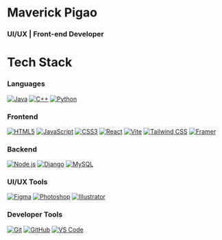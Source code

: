 # Maverick Pigao
### UI/UX | Front-end Developer

# Tech Stack

### Languages
[![Java](https://img.shields.io/badge/Java-F89917?style=for-the-badge)]()
[![C++](https://img.shields.io/badge/C++-00599C?style=for-the-badge&logo=cplusplus&logoColor=white)]()
[![Python](https://img.shields.io/badge/python-3776AB?style=for-the-badge&logo=python&logoColor=white)]()

### Frontend
[![HTML5](https://img.shields.io/badge/HTML5-E34F26?style=for-the-badge&logo=html5&logoColor=white)]()
[![JavaScript](https://img.shields.io/badge/JavaScript-F7DF1E?style=for-the-badge&logo=javascript&logoColor=white)]()
[![CSS3](https://img.shields.io/badge/CSS3-1572B6?style=for-the-badge&logo=css3&logoColor=white)]()
[![React](https://img.shields.io/badge/React-61DAFB?style=for-the-badge&logo=react&logoColor=white)]()
[![Vite](https://img.shields.io/badge/Vite-646CFF?style=for-the-badge&logo=vite&logoColor=white)]()
[![Tailwind CSS](https://img.shields.io/badge/Tailwind_CSS-06B6D4?style=for-the-badge&logo=tailwindcss&logoColor=white)]()
[![Framer](https://img.shields.io/badge/Framer-0055FF?style=for-the-badge&logo=framer&logoColor=white)]()

### Backend
[![Node.js](https://img.shields.io/badge/Node.js-339933?style=for-the-badge&logo=nodedotjs&logoColor=white)]()
[![Django](https://img.shields.io/badge/Django-092E20?style=for-the-badge&logo=django&logoColor=white)]()
[![MySQL](https://img.shields.io/badge/mysql-4479A1?style=for-the-badge&logo=mysql&logoColor=white)]()

### UI/UX Tools
[![Figma](https://img.shields.io/badge/figma-5551FF?style=for-the-badge&logo=figma&logoColor=white)]()
[![Photoshop](https://img.shields.io/badge/photoshop-31A8FF?style=for-the-badge&logo=adobephotoshop&logoColor=white)]()
[![Illustrator](https://img.shields.io/badge/illustrator-FF9A00?style=for-the-badge&logo=adobeillustrator&logoColor=white)]()

### Developer Tools
[![Git](https://img.shields.io/badge/git-F05032?style=for-the-badge&logo=git&logoColor=white)]()
[![GitHub](https://img.shields.io/badge/github-181717?style=for-the-badge&logo=github&logoColor=white)]()
[![VS Code](https://img.shields.io/badge/vs_code-007ACC?style=for-the-badge&logo=visualstudiocode&logoColor=white)]()

<!--
**MABURIKU/MABURIKU** is a ✨ _special_ ✨ repository because its `README.md` (this file) appears on your GitHub profile.

Here are some ideas to get you started:

- 🔭 I’m currently working on ...
- 🌱 I’m currently learning ...
- 👯 I’m looking to collaborate on ...
- 🤔 I’m looking for help with ...
- 💬 Ask me about ...
- 📫 How to reach me: ...
- 😄 Pronouns: ...
- ⚡ Fun fact: ...
-->
